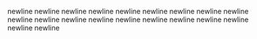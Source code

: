 newline
newline
newline
newline
newline
newline
newline
newline
newline
newline
newline
newline
newline
newline
newline
newline
newline
newline
newline
newline
